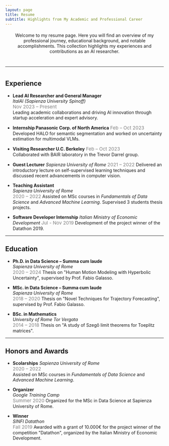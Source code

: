 ```yaml
---
layout: page
title: Resume
subtitle: Highlights from My Academic and Professional Career
---
```


<div style="text-align: center; margin-top: 20px;">
  <p>Welcome to my resume page. Here you will find an overview of my professional journey, educational background, and notable accomplishments. This collection highlights my experiences and contributions as an AI researcher.</p>
</div>

<hr style="margin: 40px 0;">

## Experience

- **Lead AI Researcher and General Manager**  
  *ItalAI (Sapienza University Spinoff)*  
  <span style="color: gray; font-size: 15px;">Nov 2023 – Present</span>  
  Leading academic collaborations and driving AI innovation through startup acceleration and expert advisory.

- **Internship Panasonic Corp. of North America** 
  <span style="color: gray; font-size: 15px;">Feb – Oct 2023</span>  
  Developed HALO for semantic segmentation and worked on uncertainty estimation for multimodal VLMs.

- **Visiting Researcher U.C. Berkeley** 
  <span style="color: gray; font-size: 15px;">Feb – Oct 2023</span>  
  Collaborated with BAIR laboratory in the Trevor Darrel group.

- **Guest Lecturer**
  *Sapienza University of Rome* 
  <span style="color: gray; font-size: 15px;">2021 – 2022</span>
  Delivered an introductory lecture on self-supervised learning techniques and discussed recent advancements in computer vision. 

- **Teaching Assistant**  
  *Sapienza University of Rome*  
  <span style="color: gray; font-size: 15px;">2020 – 2022</span>
  Assisted on MSc courses in *Fundamentals of Data Science* and *Advanced Machine Learning*.
  Supervised 3 students thesis projects.

- **Software Developer Internship**
  *Italian Ministry of Economic Development*
  <span style="color: gray; font-size: 15px;">Jul - Nov 2019</span>
  Development of the project winner of the Datathon 2019.

---

## Education

- **Ph.D. in Data Science – Summa cum laude**  
  *Sapienza University of Rome*  
  <span style="color: gray; font-size: 15px;">2020 – 2024</span>
  Thesis on "Human Motion Modeling with Hyperbolic Uncertainty", supervised by Prof. Fabio Galasso.

- **MSc. in Data Science – Summa cum laude**  
  *Sapienza University of Rome*  
  <span style="color: gray; font-size: 15px;">2018 – 2020</span>
  Thesis on "Novel Techniques for Trajectory Forecasting", supervised by Prof. Fabio Galasso.

- **BSc. in Mathematics**  
  *University of Rome Tor Vergata*  
  <span style="color: gray; font-size: 15px;">2014 – 2018</span>
  Thesis on "A study of Szegő limit theorems for Toeplitz matrices".

---

## Honors and Awards

- **Scolarships**
  *Sapienza University of Rome*  
  <span style="color: gray; font-size: 15px;">2020 – 2022</span>  
  Assisted on MSc courses in *Fundamentals of Data Science* and *Advanced Machine Learning*.

- **Organizer**  
  *Google Training Camp*  
  <span style="color: gray; font-size: 15px;">Summer 2020</span>
  Organized for the MSc in Data Science at Sapienza University of Rome.

- **Winner**  
  *SINFI Datathon*  
  <span style="color: gray; font-size: 15px;">Fall 2019</span>
  Awarded with a grant of 10.000€ for the project winner of the competition "Datathon", organized by the Italian Ministry of Economic Development.


